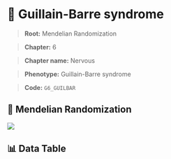# 🧪 Guillain-Barre syndrome

> **Root:** Mendelian Randomization

> **Chapter:** 6  

> **Chapter name:** Nervous

> **Phenotype:** Guillain-Barre syndrome  

> **Code:** `G6_GUILBAR`

## 🧬 Mendelian Randomization  

<img src="/MR/Figures/Forward/G6_GUILBAR.png"/>

## 📊 Data Table

<CsvTableMRF src="/MR/Data/Forward/G6_GUILBAR.csv"/>
